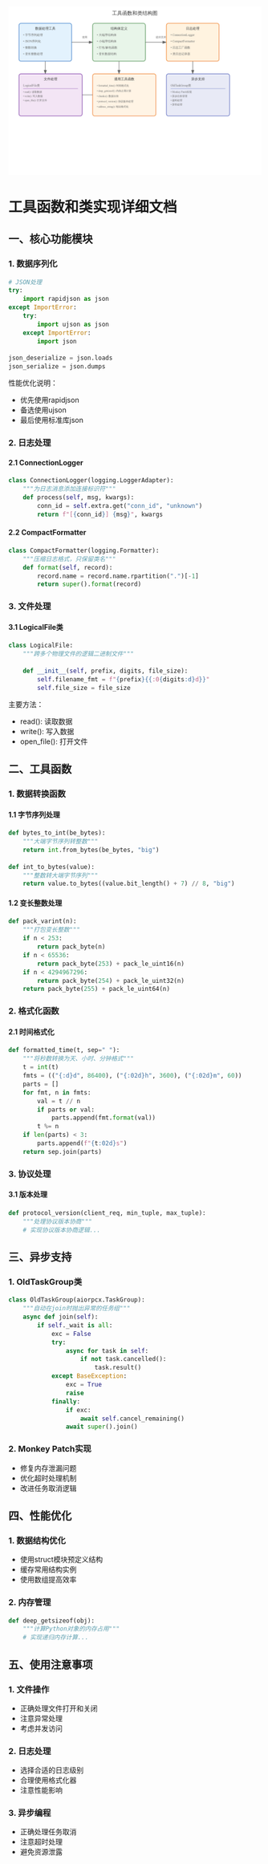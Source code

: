 ![](../img/util.png)
# 工具函数和类实现详细文档

## 一、核心功能模块

### 1. 数据序列化
```python
# JSON处理
try:
    import rapidjson as json
except ImportError:
    try:
        import ujson as json
    except ImportError:
        import json

json_deserialize = json.loads
json_serialize = json.dumps
```

性能优化说明：
- 优先使用rapidjson
- 备选使用ujson
- 最后使用标准库json

### 2. 日志处理

#### 2.1 ConnectionLogger
```python
class ConnectionLogger(logging.LoggerAdapter):
    """为日志消息添加连接标识符"""
    def process(self, msg, kwargs):
        conn_id = self.extra.get("conn_id", "unknown")
        return f"[{conn_id}] {msg}", kwargs
```

#### 2.2 CompactFormatter
```python
class CompactFormatter(logging.Formatter):
    """压缩日志格式，只保留类名"""
    def format(self, record):
        record.name = record.name.rpartition(".")[-1]
        return super().format(record)
```

### 3. 文件处理

#### 3.1 LogicalFile类
```python
class LogicalFile:
    """跨多个物理文件的逻辑二进制文件"""
    
    def __init__(self, prefix, digits, file_size):
        self.filename_fmt = f"{prefix}{{:0{digits:d}d}}"
        self.file_size = file_size
```

主要方法：
- read(): 读取数据
- write(): 写入数据
- open_file(): 打开文件

## 二、工具函数

### 1. 数据转换函数

#### 1.1 字节序列处理
```python
def bytes_to_int(be_bytes):
    """大端字节序列转整数"""
    return int.from_bytes(be_bytes, "big")

def int_to_bytes(value):
    """整数转大端字节序列"""
    return value.to_bytes((value.bit_length() + 7) // 8, "big")
```

#### 1.2 变长整数处理
```python
def pack_varint(n):
    """打包变长整数"""
    if n < 253:
        return pack_byte(n)
    if n < 65536:
        return pack_byte(253) + pack_le_uint16(n)
    if n < 4294967296:
        return pack_byte(254) + pack_le_uint32(n)
    return pack_byte(255) + pack_le_uint64(n)
```

### 2. 格式化函数

#### 2.1 时间格式化
```python
def formatted_time(t, sep=" "):
    """将秒数转换为天、小时、分钟格式"""
    t = int(t)
    fmts = (("{:d}d", 86400), ("{:02d}h", 3600), ("{:02d}m", 60))
    parts = []
    for fmt, n in fmts:
        val = t // n
        if parts or val:
            parts.append(fmt.format(val))
        t %= n
    if len(parts) < 3:
        parts.append(f"{t:02d}s")
    return sep.join(parts)
```

### 3. 协议处理

#### 3.1 版本处理
```python
def protocol_version(client_req, min_tuple, max_tuple):
    """处理协议版本协商"""
    # 实现协议版本协商逻辑...
```

## 三、异步支持

### 1. OldTaskGroup类
```python
class OldTaskGroup(aiorpcx.TaskGroup):
    """自动在join时抛出异常的任务组"""
    async def join(self):
        if self._wait is all:
            exc = False
            try:
                async for task in self:
                    if not task.cancelled():
                        task.result()
            except BaseException:
                exc = True
                raise
            finally:
                if exc:
                    await self.cancel_remaining()
                await super().join()
```

### 2. Monkey Patch实现
- 修复内存泄漏问题
- 优化超时处理机制
- 改进任务取消逻辑

## 四、性能优化

### 1. 数据结构优化
- 使用struct模块预定义结构
- 缓存常用结构实例
- 使用数组提高效率

### 2. 内存管理
```python
def deep_getsizeof(obj):
    """计算Python对象的内存占用"""
    # 实现递归内存计算...
```

## 五、使用注意事项

### 1. 文件操作
- 正确处理文件打开和关闭
- 注意异常处理
- 考虑并发访问

### 2. 日志处理
- 选择合适的日志级别
- 合理使用格式化器
- 注意性能影响

### 3. 异步编程
- 正确处理任务取消
- 注意超时处理
- 避免资源泄露